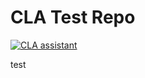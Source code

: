 # CLA Test Repo


[![CLA assistant](https://cla-assistant.io/readme/badge/kmaehashi/cla-test-repo)](https://cla-assistant.io/kmaehashi/cla-test-repo)


test
